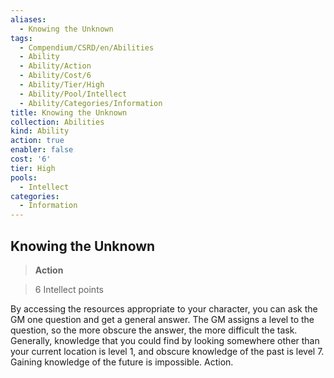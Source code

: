 ```yaml
---
aliases:
  - Knowing the Unknown
tags:
  - Compendium/CSRD/en/Abilities
  - Ability
  - Ability/Action
  - Ability/Cost/6
  - Ability/Tier/High
  - Ability/Pool/Intellect
  - Ability/Categories/Information
title: Knowing the Unknown
collection: Abilities
kind: Ability
action: true
enabler: false
cost: '6'
tier: High
pools:
  - Intellect
categories:
  - Information
---
```

## Knowing the Unknown    
>**Action**    
>6 Intellect points  
    
By accessing the resources appropriate to your character, you can ask the GM one question and get a general answer. The GM assigns a level to the question, so the more obscure the answer, the more difficult the task. Generally, knowledge that you could find by looking somewhere other than your current location is level 1, and obscure knowledge of the past is level 7. Gaining knowledge of the future is impossible. Action.
